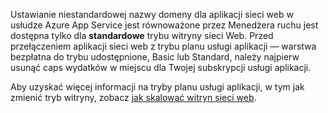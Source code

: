 Ustawianie niestandardowej nazwy domeny dla aplikacji sieci web w usłudze Azure App Service jest równoważone przez Menedżera ruchu jest dostępna tylko dla **standardowe** trybu witryny sieci Web. Przed przełączeniem aplikacji sieci web z trybu planu usługi aplikacji — warstwa bezpłatna do trybu udostępnione, Basic lub Standard, należy najpierw usunąć caps wydatków w miejscu dla Twojej subskrypcji usługi aplikacji. 

Aby uzyskać więcej informacji na tryby planu usługi aplikacji, w tym jak zmienić tryb witryny, zobacz [jak skalować witryn sieci web](../articles/app-service/web-sites-scale.md).

